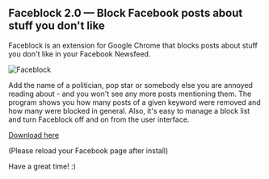 ## Faceblock 2.0 — Block Facebook posts about stuff you don't like 
Faceblock is an extension for Google Chrome that blocks posts about stuff you don't like in your Facebook Newsfeed.

![Faceblock](https://cloud.githubusercontent.com/assets/4130138/13584305/95ea84ca-e4be-11e5-8ab1-5755269fe6aa.png)

Add the name of a politician, pop star or somebody else you are annoyed reading about - and you won't see any more posts mentioning them.
The program shows you how many posts of a given keyword were removed and how many were blocked in general. Also, it's easy to manage a block list and turn Faceblock off and on from the user interface.

[Download here](https://chrome.google.com/…/aljnhamaajogdndmfnedoodpoofadkph)

(Please reload your Facebook page after install)

Have a great time! :)